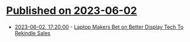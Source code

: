 # [Published on 2023-06-02](index.md)

* [2023-06-02, 17:20:00](https://tech.slashdot.org/story/23/06/02/1314249/laptop-makers-bet-on-better-display-tech-to-rekindle-sales?utm_source=rss1.0mainlinkanon&utm_medium=feed) - [Laptop Makers Bet on Better Display Tech To Rekindle Sales](https://tech.slashdot.org/story/23/06/02/1314249/laptop-makers-bet-on-better-display-tech-to-rekindle-sales?utm_source=rss1.0mainlinkanon&utm_medium=feed)
